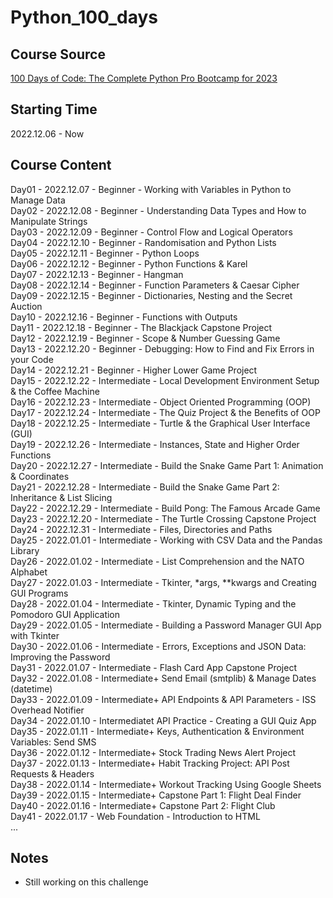 # Python_100_days
## Course Source
[100 Days of Code: The Complete Python Pro Bootcamp for 2023](https://www.udemy.com/course/100-days-of-code/)

## Starting Time
2022.12.06 - Now

## Course Content
Day01 - 2022.12.07 - Beginner - Working with Variables in Python to Manage Data  
Day02 - 2022.12.08 - Beginner - Understanding Data Types and How to Manipulate Strings  
Day03 - 2022.12.09 - Beginner - Control Flow and Logical Operators  
Day04 - 2022.12.10 - Beginner - Randomisation and Python Lists  
Day05 - 2022.12.11 - Beginner - Python Loops  
Day06 - 2022.12.12 - Beginner - Python Functions & Karel  
Day07 - 2022.12.13 - Beginner - Hangman  
Day08 - 2022.12.14 - Beginner - Function Parameters & Caesar Cipher  
Day09 - 2022.12.15 - Beginner - Dictionaries, Nesting and the Secret Auction  
Day10 - 2022.12.16 - Beginner - Functions with Outputs  
Day11 - 2022.12.18 - Beginner - The Blackjack Capstone Project  
Day12 - 2022.12.19 - Beginner - Scope & Number Guessing Game  
Day13 - 2022.12.20 - Beginner - Debugging: How to Find and Fix Errors in your Code  
Day14 - 2022.12.21 - Beginner - Higher Lower Game Project  
Day15 - 2022.12.22 - Intermediate - Local Development Environment Setup & the Coffee Machine  
Day16 - 2022.12.23 - Intermediate - Object Oriented Programming (OOP)  
Day17 - 2022.12.24 - Intermediate - The Quiz Project & the Benefits of OOP  
Day18 - 2022.12.25 - Intermediate - Turtle & the Graphical User Interface (GUI)  
Day19 - 2022.12.26 - Intermediate - Instances, State and Higher Order Functions  
Day20 - 2022.12.27 - Intermediate - Build the Snake Game Part 1: Animation & Coordinates  
Day21 - 2022.12.28 - Intermediate - Build the Snake Game Part 2: Inheritance & List Slicing  
Day22 - 2022.12.29 - Intermediate - Build Pong: The Famous Arcade Game  
Day23 - 2022.12.20 - Intermediate - The Turtle Crossing Capstone Project  
Day24 - 2022.12.31 - Intermediate - Files, Directories and Paths  
Day25 - 2022.01.01 - Intermediate - Working with CSV Data and the Pandas Library  
Day26 - 2022.01.02 - Intermediate - List Comprehension and the NATO Alphabet  
Day27 - 2022.01.03 - Intermediate - Tkinter, *args, **kwargs and Creating GUI Programs  
Day28 - 2022.01.04 - Intermediate - Tkinter, Dynamic Typing and the Pomodoro GUI Application  
Day29 - 2022.01.05 - Intermediate - Building a Password Manager GUI App with Tkinter  
Day30 - 2022.01.06 - Intermediate - Errors, Exceptions and JSON Data: Improving the Password  
Day31 - 2022.01.07 - Intermediate - Flash Card App Capstone Project  
Day32 - 2022.01.08 - Intermediate+ Send Email (smtplib) & Manage Dates (datetime)  
Day33 - 2022.01.09 - Intermediate+ API Endpoints & API Parameters - ISS Overhead Notifier  
Day34 - 2022.01.10 - Intermediatet API Practice - Creating a GUI Quiz App  
Day35 - 2022.01.11 - Intermediate+ Keys, Authentication & Environment Variables: Send SMS  
Day36 - 2022.01.12 - Intermediate+ Stock Trading News Alert Project  
Day37 - 2022.01.13 - Intermediate+ Habit Tracking Project: API Post Requests & Headers  
Day38 - 2022.01.14 - Intermediate+ Workout Tracking Using Google Sheets  
Day39 - 2022.01.15 - Intermediate+ Capstone Part 1: Flight Deal Finder  
Day40 - 2022.01.16 - Intermediate+ Capstone Part 2: Flight Club  
Day41 - 2022.01.17 - Web Foundation - Introduction to HTML  
...  

## Notes
+ Still working on this challenge


